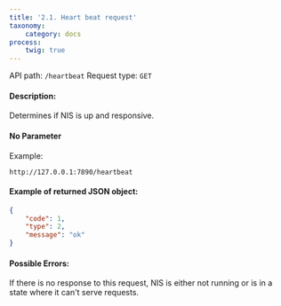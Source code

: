 ```yaml
---
title: '2.1. Heart beat request'
taxonomy:
    category: docs
process:
    twig: true
---
```


API path: `/heartbeat`
Request type: `GET`

#### Description:

Determines if NIS is up and responsive.
#### No Parameter

Example:
```
http://127.0.0.1:7890/heartbeat
```
#### Example of returned JSON object:
```json
{
    "code": 1,
    "type": 2,
    "message": "ok"
}
```
#### Possible Errors:

If there is no response to this request, NIS is either not running or is in a state where it can't serve requests.